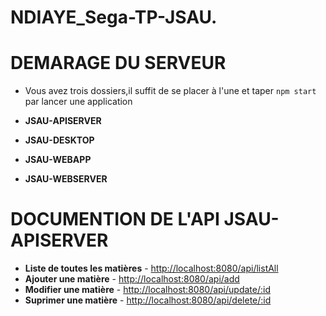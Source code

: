 # NDIAYE_Sega-TP-JSAU.

# DEMARAGE DU SERVEUR

- Vous avez trois dossiers,il suffit de se placer à l'une et taper `npm start` par lancer une application

- **JSAU-APISERVER**
- **JSAU-DESKTOP** 
- **JSAU-WEBAPP** 
- **JSAU-WEBSERVER** 

# DOCUMENTION DE L'API JSAU-APISERVER

- **Liste de toutes les matières** - [http://localhost:8080/api/listAll](http://localhost:8080/api/listAll)
- **Ajouter une matière** - [http://localhost:8080/api/add](http://localhost:8080/add)
- **Modifier une matière** - [http://localhost:8080/api/update/:id](http://localhost:8080/update/:id)
- **Suprimer une matière** - [http://localhost:8080/api/delete/:id](http://localhost:8080/delete/:id)

